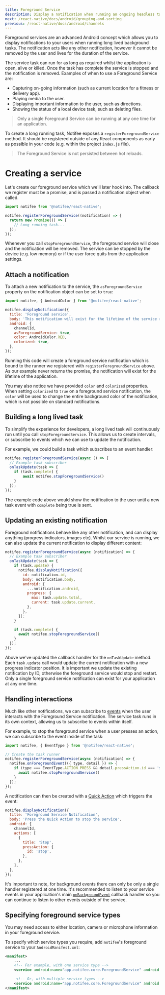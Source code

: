 ```yaml
---
title: Foreground Service
description: Display a notification when running an ongoing headless task.
next: /react-native/docs/android/grouping-and-sorting
previous: /react-native/docs/android/channels
---
```


Foreground services are an advanced Android concept which allows you to display notifications to your users
when running long lived background tasks. The notification acts like any other notification, however it cannot be removed
by the user and lives for the duration of the service.

<Vimeo id="android-foreground-service" caption="Android Foreground Service" />

The service task can run for as long as required whilst the application is open, alive or killed. Once the task has complete
the service is stopped and the notification is removed. Examples of when to use a Foreground Service are:

- Capturing on-going information (such as current location for a fitness or delivery app).
- Playing media to the user.
- Displaying important information to the user, such as directions.
- Showing the status of a local device task, such as deleting files.

> Only a single Foreground Service can be running at any one time for an application.

To create a long running task, Notifee exposes a `registerForegroundService` method. It should be registered
outside of any React components as early as possible in your code (e.g. within the project `index.js` file).

> The Foreground Service is not persisted between hot reloads.

# Creating a service

Let's create our foreground service which we'll later hook into. The callback we register must be a promise, and is passed
a notification object when called.

```js
import notifee from '@notifee/react-native';

notifee.registerForegroundService((notification) => {
  return new Promise(() => {
    // Long running task...
  });
});
```

Whenever you call `stopForegroundService`, the foreground service will close and the notification will be removed. The service can be
stopped by the device (e.g. low memory) or if the user force quits from the application settings.

## Attach a notification

To attach a new notification to the service, the `asForegroundService` property on the notification object can be set to
`true`:

```js
import notifee, { AndroidColor } from '@notifee/react-native';

notifee.displayNotification({
  title: 'Foreground service',
  body: 'This notification will exist for the lifetime of the service runner',
  android: {
    channelId,
    asForegroundService: true,
    color: AndroidColor.RED,
    colorized: true,
  },
});
```

Running this code will create a foreground service notification which is bound to the runner we registered with
`registerForegroundService` above. As our example never returns the promise, the notification will exist for the lifetime
of the application.

You may also notice we have provided `color` and `colorized` properties. When setting `colorized` to `true` on a
foreground service notification, the `color` will be used to change the entire background color of the notification,
which is not possible on standard notifications.

## Building a long lived task

To simplify the experience for developers, a long lived task will continuously run until you call `stopForegroundService`. This allows us to create intervals, or subscribe to events which we can use to update the notification.

For example, we could build a task which subscribes to an event handler:

```js
notifee.registerForegroundService(async () => {
  // Example task subscriber
  onTaskUpdate(task => {
    if (task.complete) {
        await notifee.stopForegroundService()
    }
  });
});
```

The example code above would show the notification to the user until a new task event with `complete` being true is
sent.

## Updating an existing notification

Foreground notifications behave like any other notification, and can display anything (progress indicators, images etc).
Whilst our service is running, we can also update the current notification to display different content:

```js
notifee.registerForegroundService(async (notification) => {
  // Example task subscriber
  onTaskUpdate(task => {
    if (task.update) {
      notifee.displayNotification({
        id: notification.id,
        body: notification.body,
        android: {
          ...notification.android,
          progress: {
            max: task.update.total,
            current: task.update.current,
          },
        },
      });
    }

    if (task.complete) {
      await notifee.stopForegroundService()
    }
  });
});
```

Above we've updated the callback handler for the `onTaskUpdate` method. Each `task.update` call would update the current notification with a new progress indicator
position. It is important we update the existing notification by ID, otherwise the foreground service would stop and restart. Only a single foreground service
notification can exist for your application at any one time.

## Handling interactions

Much like other notifications, we can subscribe to [events](/react-native/docs/events) when the user interacts with the
Foreground Service notification. The service task runs in its own context, allowing us to subscribe to events within itself.

For example, to stop the foreground service when a user presses an action, we can subscribe to the event inside of the
task:

```js
import notifee, { EventType } from '@notifee/react-native';

// Create the task runner
notifee.registerForegroundService(async (notification) => {
  notifee.onForegroundEvent(({ type, detail }) => {
    if (type === EventType.ACTION_PRESS && detail.pressAction.id === 'stop') {
      await notifee.stopForegroundService()
    }
  });
});
```

A notification can then be created with a [Quick Action](/react-native/docs/android/interaction#quick-actions) which
triggers the event:

```js
notifee.displayNotification({
  title: 'Foreground Service Notification',
  body: 'Press the Quick Action to stop the service',
  android: {
    channelId,
    actions: [
      {
        title: 'Stop',
        pressAction: {
          id: 'stop',
        },
      },
    ],
  },
});
```

It's important to note, for background events there can only be only a single handler registered at one time. It's recommended to listen to your service events in your application's main [`onBackgroundEvent`](/react-native/docs/events#background-events) callback handler so you can continue to listen to other events outside of the service.

## Specifying foreground service types

You may need access to either location, camera or microphone information in your foreground service.

To specify which service types you require, add `notifee`'s foreground service to your `AndroidManifest.xml`:

```xml
<manifest>
    ...
    <!-- For example, with one service type -->
    <service android:name="app.notifee.core.ForegroundService" android:foregroundServiceType="location" />

     <!-- Or, with multiple service types -->
    <service android:name="app.notifee.core.ForegroundService" android:foregroundServiceType="location|camera|microphone" />
</manifest>
```
